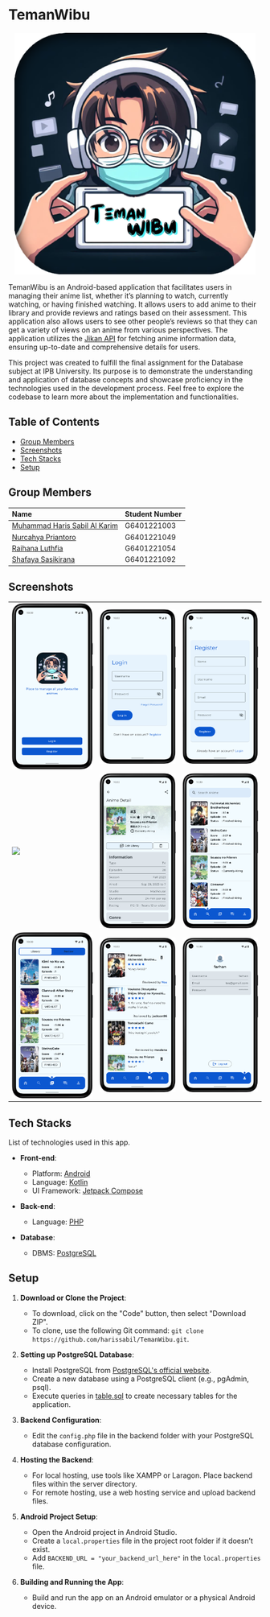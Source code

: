 # TemanWibu

<div align="center">
  <img src="https://github.com/harissabil/TemanWibu/blob/main/assets/logo/teman_wibu.png" width="480" alt="Centered Image">
</div>

TemanWibu is an Android-based application that facilitates users in managing their anime list, whether it’s planning to watch, currently watching, or having finished watching. It allows users to add anime to their library and provide reviews and ratings based on their assessment. This application also allows users to see other people’s reviews so that they can get a variety of views on an anime from various perspectives. The application utilizes the [Jikan API](https://github.com/jikan-me/jikan) for fetching anime information data, ensuring up-to-date and comprehensive details for users.

This project was created to fulfill the final assignment for the Database subject at IPB University. Its purpose is to demonstrate the understanding and application of database concepts and showcase proficiency in the technologies used in the development process. Feel free to explore the codebase to learn more about the implementation and functionalities.

## Table of Contents
- [Group Members](#group-members)
- [Screenshots](#screenshots)
- [Tech Stacks](#tech-stacks)
- [Setup](#setup)

## Group Members
| Name | Student Number |
| :-------- | :------- | 
[Muhammad Haris Sabil Al Karim](https://github.com/harissabil) | G6401221003 |
[Nurcahya Priantoro](https://github.com/Cahyo23042004)| G6401221049 |
[Raihana Luthfia](https://github.com/raihanaluthfia)| G6401221054 |
[Shafaya Sasikirana](https://www.github.com/fayyaas)| G6401221092 |

## Screenshots
<table>
  <tbody>
    <tr>
      <td><img src="assets/screenshot/welcome.png?raw=true"/></td>
      <td><img src="assets/screenshot/login.png?raw=true"/></td>
      <td><img src="assets/screenshot/register.png?raw=true"/></td>
    </tr>
    <tr>
      <td><img src="assets/screenshot/home.png?raw=true"/></td>
      <td><img src="assets/screenshot/detail.png?raw=true"/></td>
      <td><img src="assets/screenshot/search.png?raw=true"/></td>
    </tr>
    <tr>
      <td><img src="assets/screenshot/library.png?raw=true"/></td>
      <td><img src="assets/screenshot/forum.png?raw=true"/></td>
      <td><img src="assets/screenshot/profile.png?raw=true"/></td>
    </tr>
  </tbody>
</table>

## Tech Stacks
List of technologies used in this app.

- **Front-end**:
  - Platform: [Android](https://developer.android.com/)
  - Language: [Kotlin](https://kotlinlang.org/)
  - UI Framework: [Jetpack Compose](https://developer.android.com/jetpack/compose)

- **Back-end**:
  - Language: [PHP](https://www.php.net/)

- **Database**:
  - DBMS: [PostgreSQL](https://www.postgresql.org/)

## Setup
1. **Download or Clone the Project**:
   - To download, click on the "Code" button, then select "Download ZIP".
   - To clone, use the following Git command: `git clone https://github.com/harissabil/TemanWibu.git`.
2. **Setting up PostgreSQL Database**:
   - Install PostgreSQL from [PostgreSQL's official website](https://www.postgresql.org/).
   - Create a new database using a PostgreSQL client (e.g., pgAdmin, psql).
   - Execute queries in [table.sql](./sql/table.sql) to create necessary tables for the application.

3. **Backend Configuration**:
   - Edit the `config.php` file in the backend folder with your PostgreSQL database configuration.

4. **Hosting the Backend**:
   - For local hosting, use tools like XAMPP or Laragon. Place backend files within the server directory.
   - For remote hosting, use a web hosting service and upload backend files.

5. **Android Project Setup**:
   - Open the Android project in Android Studio.
   - Create a `local.properties` file in the project root folder if it doesn’t exist.
   - Add `BACKEND_URL = "your_backend_url_here"` in the `local.properties` file.

6. **Building and Running the App**:
   - Build and run the app on an Android emulator or a physical Android device.
